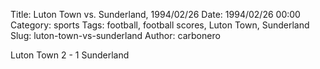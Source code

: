 Title: Luton Town vs. Sunderland, 1994/02/26
Date: 1994/02/26 00:00
Category: sports
Tags: football, football scores, Luton Town, Sunderland
Slug: luton-town-vs-sunderland
Author: carbonero


Luton Town 2 - 1 Sunderland
